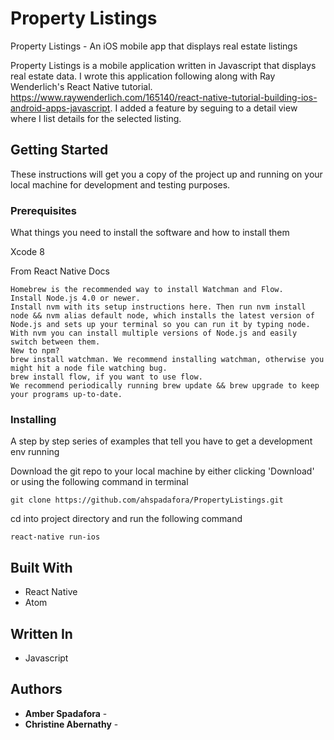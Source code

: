 # Property Listings
Property Listings - An iOS mobile app that displays real estate listings 



Property Listings is a mobile application written in Javascript that displays real estate data. I wrote this application following along with Ray Wenderlich's React Native tutorial. https://www.raywenderlich.com/165140/react-native-tutorial-building-ios-android-apps-javascript. I added a feature by seguing to a detail view where I list details for the selected listing.

## Getting Started

These instructions will get you a copy of the project up and running on your local machine for development and testing purposes.

### Prerequisites

What things you need to install the software and how to install them

Xcode 8

From React Native Docs
```
Homebrew is the recommended way to install Watchman and Flow.
Install Node.js 4.0 or newer.
Install nvm with its setup instructions here. Then run nvm install node && nvm alias default node, which installs the latest version of Node.js and sets up your terminal so you can run it by typing node. With nvm you can install multiple versions of Node.js and easily switch between them.
New to npm?
brew install watchman. We recommend installing watchman, otherwise you might hit a node file watching bug.
brew install flow, if you want to use flow.
We recommend periodically running brew update && brew upgrade to keep your programs up-to-date.
```

### Installing

A step by step series of examples that tell you have to get a development env running

Download the git repo to your local machine by either clicking 'Download' or using the following command in terminal

```
git clone https://github.com/ahspadafora/PropertyListings.git
```
cd into project directory and run the following command

```
react-native run-ios
```

## Built With

* React Native
* Atom

## Written In

* Javascript

## Authors


* **Amber Spadafora** - 
* **Christine Abernathy** -

